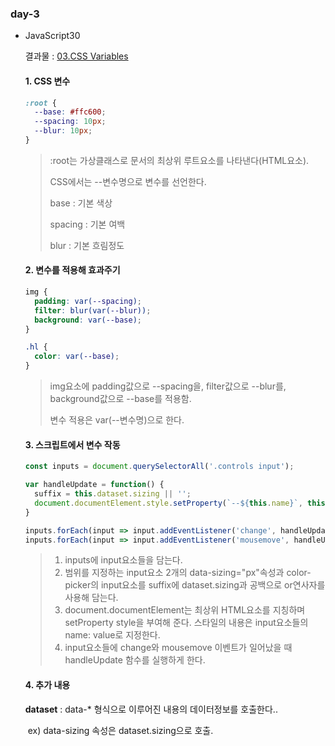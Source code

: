 ### day-3

* JavaScript30

  결과물 : [03.CSS Variables](https://jjh106.github.io/saturdayJS/day-3/03-CSSVariables/index.html)

  #### 1. CSS 변수

  ```css
  :root {
    --base: #ffc600;
    --spacing: 10px;
    --blur: 10px;
  }
  ```

  > :root는 가상클래스로 문서의 최상위 루트요소를 나타낸다(HTML요소).
  >
  > CSS에서는 --변수명으로 변수를 선언한다.
  >
  > base : 기본 색상
  >
  > spacing : 기본 여백
  >
  > blur : 기본 흐림정도

  #### 2. 변수를 적용해 효과주기

  ```css
  img {
    padding: var(--spacing);
    filter: blur(var(--blur));
    background: var(--base);
  }

  .hl {
    color: var(--base);
  }
  ```

  > img요소에 padding값으로 --spacing을, filter값으로 --blur를, background값으로 --base를 적용함.
  >
  > 변수 적용은 var(--변수명)으로 한다.

  #### 3. 스크립트에서 변수 작동

  ```javascript
  const inputs = document.querySelectorAll('.controls input');

  var handleUpdate = function() {
    suffix = this.dataset.sizing || '';
    document.documentElement.style.setProperty(`--${this.name}`, this.value + suffix);
  }

  inputs.forEach(input => input.addEventListener('change', handleUpdate)); 
  inputs.forEach(input => input.addEventListener('mousemove', handleUpdate));
  ```

  > 1. inputs에 input요소들을 담는다.
  > 2. 범위를 지정하는 input요소 2개의 data-sizing="px"속성과 color-picker의 input요소를 suffix에 dataset.sizing과 공백으로 or연사자를 사용해 담는다.
  > 3. document.documentElement는 최상위 HTML요소를 지칭하며 setProperty style을 부여해 준다. 스타일의 내용은 input요소들의 name: value로 지정한다.
  > 4. input요소들에 change와 mousemove 이벤트가 일어났을 때 handleUpdate 함수를 실행하게 한다.

  #### 4. 추가 내용

  **dataset** : data-* 형식으로 이루어진 내용의 데이터정보를 호출한다.. 

  ​                  ex) data-sizing 속성은 dataset.sizing으로 호출.

  ​

